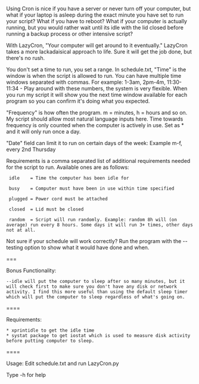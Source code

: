 Using Cron is nice if you have a server or never turn off your computer, but what if your laptop is asleep during the exact minute you have set to run your script? What if you have to reboot? What if your computer is actually running, but you would rather wait until its idle with the lid closed before running a backup process or other intensive script?

With LazyCron, "Your computer will get around to it eventually." LazyCron takes a more lackadaisical approach to life. Sure it will get the job done, but there's no rush.

You don't set a time to run, you set a range. In schedule.txt, "Time" is the window is when the script is allowed to run. You can have multiple time windows separated with commas. For example: 1-3am, 2pm-4m, 11:30-11:34 - Play around with these numbers, the system is very flexible. When you run my script it will show you the next time window available for each program so you can confirm it's doing what you expected.


"Frequency" is how often the program. m = minutes, h = hours and so on. My script should allow most natural language inputs here. Time towards frequency is only counted when the computer is actively in use. Set as * and it will only run once a day.

"Date" field can limit it to run on certain days of the week:
Example m-f, every 2nd Thursday

Requirements is a comma separated list of additional requirements needed for the script to run. Available ones are as follows:


     idle    = Time the computer has been idle for

     busy    = Computer must have been in use within time specified

     plugged = Power cord must be attached

     closed  = Lid must be closed

     random  = Script will run randomly. Example: random 8h will (on average) run every 8 hours. Some days it will run 3+ times, other days not at all.


Not sure if your schedule will work correctly?
Run the program with the --testing option to show what it would have done and when.

===

Bonus Functionality:

	--idle will put the computer to sleep after so many minutes, but it will check first to make sure you don't have any disk or network activity. I find this more useful than using the default sleep timer which will put the computer to sleep regardless of what's going on.

====

Requirements:

	* xprintidle to get the idle time
	* systat package to get iostat which is used to measure disk activity before putting computer to sleep.


====


Usage: Edit schedule.txt and run LazyCron.py

Type -h for help
